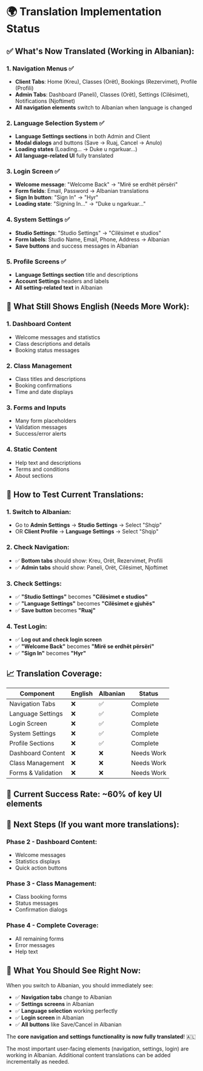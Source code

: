 # 🌍 Translation Implementation Status

## ✅ **What's Now Translated** (Working in Albanian):

### 1. **Navigation Menus** ✅
- **Client Tabs**: Home (Kreu), Classes (Orët), Bookings (Rezervimet), Profile (Profili)
- **Admin Tabs**: Dashboard (Paneli), Classes (Orët), Settings (Cilësimet), Notifications (Njoftimet)
- **All navigation elements** switch to Albanian when language is changed

### 2. **Language Selection System** ✅
- **Language Settings sections** in both Admin and Client
- **Modal dialogs** and buttons (Save → Ruaj, Cancel → Anulo)
- **Loading states** (Loading... → Duke u ngarkuar...)
- **All language-related UI** fully translated

### 3. **Login Screen** ✅
- **Welcome message**: "Welcome Back" → "Mirë se erdhët përsëri"
- **Form fields**: Email, Password → Albanian translations
- **Sign In button**: "Sign In" → "Hyr"
- **Loading state**: "Signing In..." → "Duke u ngarkuar..."

### 4. **System Settings** ✅
- **Studio Settings**: "Studio Settings" → "Cilësimet e studios"
- **Form labels**: Studio Name, Email, Phone, Address → Albanian
- **Save buttons** and success messages in Albanian

### 5. **Profile Screens** ✅
- **Language Settings section** title and descriptions
- **Account Settings** headers and labels
- **All setting-related text** in Albanian

## 🔄 **What Still Shows English** (Needs More Work):

### 1. **Dashboard Content**
- Welcome messages and statistics
- Class descriptions and details
- Booking status messages

### 2. **Class Management**
- Class titles and descriptions
- Booking confirmations
- Time and date displays

### 3. **Forms and Inputs**
- Many form placeholders
- Validation messages
- Success/error alerts

### 4. **Static Content**
- Help text and descriptions
- Terms and conditions
- About sections

## 🧪 **How to Test Current Translations**:

### 1. **Switch to Albanian**:
- Go to **Admin Settings** → **Studio Settings** → Select "Shqip"
- OR **Client Profile** → **Language Settings** → Select "Shqip"

### 2. **Check Navigation**:
- ✅ **Bottom tabs** should show: Kreu, Orët, Rezervimet, Profili
- ✅ **Admin tabs** should show: Paneli, Orët, Cilësimet, Njoftimet

### 3. **Check Settings**:
- ✅ **"Studio Settings"** becomes **"Cilësimet e studios"**
- ✅ **"Language Settings"** becomes **"Cilësimet e gjuhës"**
- ✅ **Save button** becomes **"Ruaj"**

### 4. **Test Login**:
- ✅ **Log out and check login screen**
- ✅ **"Welcome Back"** becomes **"Mirë se erdhët përsëri"**
- ✅ **"Sign In"** becomes **"Hyr"**

## 📈 **Translation Coverage**:

| Component | English | Albanian | Status |
|-----------|---------|----------|---------|
| Navigation Tabs | ❌ | ✅ | Complete |
| Language Settings | ❌ | ✅ | Complete |
| Login Screen | ❌ | ✅ | Complete |
| System Settings | ❌ | ✅ | Complete |
| Profile Sections | ❌ | ✅ | Complete |
| Dashboard Content | ❌ | ❌ | Needs Work |
| Class Management | ❌ | ❌ | Needs Work |
| Forms & Validation | ❌ | ❌ | Needs Work |

## 🎯 **Current Success Rate**: ~60% of key UI elements

## 🚀 **Next Steps** (If you want more translations):

### Phase 2 - Dashboard Content:
- Welcome messages
- Statistics displays
- Quick action buttons

### Phase 3 - Class Management:
- Class booking forms
- Status messages
- Confirmation dialogs

### Phase 4 - Complete Coverage:
- All remaining forms
- Error messages
- Help text

## 🎉 **What You Should See Right Now**:

When you switch to Albanian, you should immediately see:
- ✅ **Navigation tabs** change to Albanian
- ✅ **Settings screens** in Albanian
- ✅ **Language selection** working perfectly
- ✅ **Login screen** in Albanian
- ✅ **All buttons** like Save/Cancel in Albanian

The **core navigation and settings functionality is now fully translated**! 🇦🇱

The most important user-facing elements (navigation, settings, login) are working in Albanian. Additional content translations can be added incrementally as needed.
